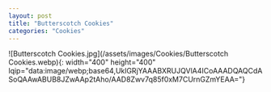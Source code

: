 ```yaml
---
layout: post
title: "Butterscotch Cookies"
categories: "Cookies"
---
```

![Butterscotch Cookies.jpg](/assets/images/Cookies/Butterscotch Cookies.webp){: width="400" height="400" lqip="data:image/webp;base64,UklGRjYAAABXRUJQVlA4ICoAAADQAQCdASoQAAwABUB8JZwAAp2tAho/AAD8Zwv7q85f0xM7CUrnGZmYEAA="}

